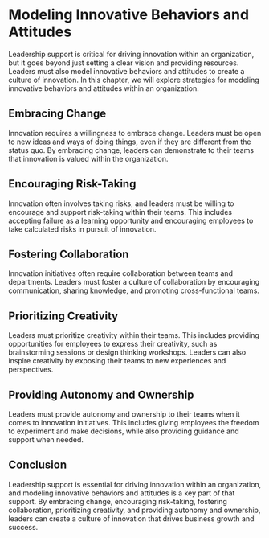 Modeling Innovative Behaviors and Attitudes
==========================================================================

Leadership support is critical for driving innovation within an organization, but it goes beyond just setting a clear vision and providing resources. Leaders must also model innovative behaviors and attitudes to create a culture of innovation. In this chapter, we will explore strategies for modeling innovative behaviors and attitudes within an organization.

Embracing Change
----------------

Innovation requires a willingness to embrace change. Leaders must be open to new ideas and ways of doing things, even if they are different from the status quo. By embracing change, leaders can demonstrate to their teams that innovation is valued within the organization.

Encouraging Risk-Taking
-----------------------

Innovation often involves taking risks, and leaders must be willing to encourage and support risk-taking within their teams. This includes accepting failure as a learning opportunity and encouraging employees to take calculated risks in pursuit of innovation.

Fostering Collaboration
-----------------------

Innovation initiatives often require collaboration between teams and departments. Leaders must foster a culture of collaboration by encouraging communication, sharing knowledge, and promoting cross-functional teams.

Prioritizing Creativity
-----------------------

Leaders must prioritize creativity within their teams. This includes providing opportunities for employees to express their creativity, such as brainstorming sessions or design thinking workshops. Leaders can also inspire creativity by exposing their teams to new experiences and perspectives.

Providing Autonomy and Ownership
--------------------------------

Leaders must provide autonomy and ownership to their teams when it comes to innovation initiatives. This includes giving employees the freedom to experiment and make decisions, while also providing guidance and support when needed.

Conclusion
----------

Leadership support is essential for driving innovation within an organization, and modeling innovative behaviors and attitudes is a key part of that support. By embracing change, encouraging risk-taking, fostering collaboration, prioritizing creativity, and providing autonomy and ownership, leaders can create a culture of innovation that drives business growth and success.
